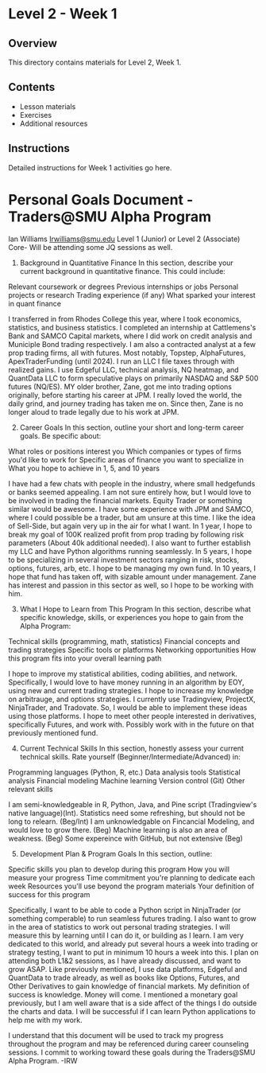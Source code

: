 # Level 2 - Week 1

## Overview

This directory contains materials for Level 2, Week 1.

## Contents

- Lesson materials
- Exercises
- Additional resources

## Instructions

Detailed instructions for Week 1 activities go here. 

# Personal Goals Document - Traders@SMU Alpha Program

Ian Williams Irwilliams@smu.edu Level 1 (Junior) or Level 2 (Associate) Core- Will be attending some JQ sessions as well.

1. Background in Quantitative Finance
In this section, describe your current background in quantitative finance. This could include:

Relevant coursework or degrees
Previous internships or jobs
Personal projects or research
Trading experience (if any)
What sparked your interest in quant finance

I transferred in from Rhodes College this year, where I took economics, statistics, and business statistics. I completed an internship at Cattlemens's Bank and SAMCO Capital markets, where I did work on credit analysis and Municiple Bond trading respectively. I am also a contracted analyst at a few prop trading firms, all with futures. Most notably, Topstep, AlphaFutures, ApexTraderFunding (until 2024). I run an LLC I file taxes through with realized gains. I use Edgeful LLC, technical analysis, NQ heatmap, and QuantData LLC to form speculative plays on primarily NASDAQ and S&P 500 futures (NQ/ES). MY older brother, Zane, got me into trading options originally, before starting his career at JPM. I really loved the world, the daily grind, and journey trading has taken me on. Since then, Zane is no longer aloud to trade legally due to his work at JPM.

2. Career Goals
In this section, outline your short and long-term career goals. Be specific about:

What roles or positions interest you
Which companies or types of firms you'd like to work for
Specific areas of finance you want to specialize in
What you hope to achieve in 1, 5, and 10 years

I have had a few chats with people in the industry, where small hedgefunds or banks seemed appealing. I am not sure entirely how, but I would love to be involved in trading the financial markets. Equity Trader or something similar would be awesome. I have some experience with JPM and SAMCO, where I could possible be a trader, but am unsure at this time. I like the idea of Sell-Side, but again very up in the air for what I want. In 1 year, I hope to break my goal of 100K realized profit from prop trading by following risk parameters (About 40k additional needed). I also want to further establish my LLC and have Python algorithms running seamlessly. In 5 years, I hope to be specializing in several investment sectors ranging in risk, stocks, options, futures, arb, etc. I hope to be managing my own fund. In 10 years, I hope that fund has taken off, with sizable amount under management. Zane has interest and passion in this sector as well, so I hope to be working with him.

3. What I Hope to Learn from This Program
In this section, describe what specific knowledge, skills, or experiences you hope to gain from the Alpha Program:

Technical skills (programming, math, statistics)
Financial concepts and trading strategies
Specific tools or platforms
Networking opportunities
How this program fits into your overall learning path

I hope to improve my statistical abilities, coding abilities, and network. Specifically, I would love to have money running in an algorithm by EOY, using new and current trading strategies. I hope to increase my knowledge on arbitrauge, and options strategies. I currently use Tradingview, ProjectX, NinjaTrader, and Tradovate. So, I would be able to implement these ideas using those platforms. I hope to meet other people interested in derivatives, specifically Futures, and work with. Possibly work with in the future on that previously mentioned fund.

4. Current Technical Skills
In this section, honestly assess your current technical skills. Rate yourself (Beginner/Intermediate/Advanced) in:

Programming languages (Python, R, etc.)
Data analysis tools
Statistical analysis
Financial modeling
Machine learning
Version control (Git)
Other relevant skills


I am semi-knowledgeable in R, Python, Java, and Pine script (Tradingview's native language)(Int). Statistics need some refreshing, but should not be long to relearn. (Beg/Int) I am unknowledgable on Fincancial Modeling, and would love to grow there. (Beg) Machine learning is also an area of weakness. (Beg) Some expereince with GitHub, but not extensive (Beg)

5. Development Plan & Program Goals
In this section, outline:

Specific skills you plan to develop during this program
How you will measure your progress
Time commitment you're planning to dedicate each week
Resources you'll use beyond the program materials
Your definition of success for this program


Specifically, I want to be able to code a Python script in NinjaTrader (or something comperable) to run seamless futures trading. I also want to grow in the area of statistics to work out personal trading strategies. I will measure this by learning until I can do it, or building as I learn. I am very dedicated to this world, and already put several hours a week into trading or strategy testing, I want to put in minimum 10 hours a week into this. I plan on attending both L1&2 sessions, as I have already discussed, and want to grow ASAP. Like previously mentioned, I use data platforms, Edgeful and QuantData to trade already, as well as books like Options, Futures, and Other Derivatives to gain knowledge of financial markets. My definition of success is knowledge. Money will come. I mentioned a monetary goal previously, but I am well aware that is a side affect of the things I do outside the charts and data. I will be successful if I can learn Python applications to help me with my work.

I understand that this document will be used to track my progress throughout the program and may be referenced during career counseling sessions. I commit to working toward these goals during the Traders@SMU Alpha Program. -IRW
